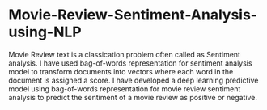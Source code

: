 # Movie-Review-Sentiment-Analysis-using-NLP

Movie Review text is a classication problem often called as Sentiment analysis. I have used bag-of-words representation for sentiment    analysis model to transform documents into vectors where each word in the document is assigned a score.
I have developed a deep learning predictive model using bag-of-words representation for movie review sentiment analysis to predict the sentiment of a movie review as positive or negative.
